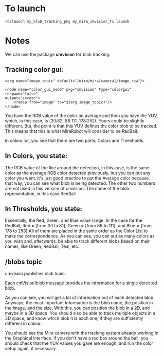 # To launch
`roslaunch my_blob_tracking_pkg my_mira_cmvision_tc.launch`
# Notes
We can use the package **cmvision** for blob tracking:

## Tracking color gui:

    <arg name="image_topic" default="/mira/mira/camera1/image_raw"/>

    <node name="color_gui_node" pkg="cmvision" type="colorgui" respawn="false"
    output="screen">
        <remap from="image" to="$(arg image_topic)"/>
    </node>


You have the RGB value of the color on average and then you have the YUV, which, in this case, is (30:82, 86:111, 178:252). Yours could be slightly different. But, the point is that this YUV defines the color blob to be tracked. This means that this is what MiraRobot will consider to be RedBall.

in colors.txt, you see that there are two parts: Colors and Thresholds.

## In Colors, you state:

The RGB value of the line around the detection, in this case, is the same color as the average RGB color detected previously, but you can put any color you want. It's just good practice to put the Average color because, that way, you can see what blob is being detected.
The other two numbers are not used in this version of cmvision.
The name of the blob representation, in this case RedBall

## In Thresholds, you state:

Essentially, the Red, Green, and Blue value range. In the case for the RedBall, Red = [from 30 to 81], Green = [from 86 to 111], and Blue = [from 178 to 253]
All of them are placed in the same order as the Color List to make the correspondence.
As you can see, you can put as many colors as you wish and, afterwards, be able to track different blobs based on their names, like Green, RedBall, Teal, etc.

## /blobs topic
cmvision publishes blob topic.

Each cmVision/blob message provides the information for a single detected blob.

As you can see, you will get a lot of information out of each detected blob. Anyways, the most important information is the blob name, the position in the image, and the size. With this, you can position the blob in a 2D, and maybe in a 3D space. You should also be able to track multiple objects in a 3D space, and know which blob it is each one, if they are sufficiently different in colour.

You should see the Mira camera with the tracking system already working in the Graphical Interface. If you don't have a red box around the ball, you should check that the YUV values you gave are enough, and run the color setup again, if necessary.

